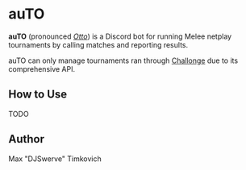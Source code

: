 # auTO

**auTO** (pronounced *[Otto](https://www.ssbwiki.com/Smasher:Silent_Wolf)*) is a Discord bot for
running Melee netplay tournaments by calling matches and reporting results.

auTO can only manage tournaments ran through [Challonge](https://challonge.com) due to its
comprehensive API.

## How to Use

TODO

## Author

Max "DJSwerve" Timkovich
